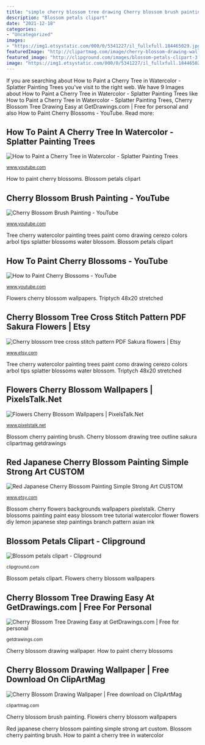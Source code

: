 ```yaml
---
title: "simple cherry blossom tree drawing Cherry blossom brush painting"
description: "Blossom petals clipart"
date: "2021-12-18"
categories:
- "Uncategorized"
images:
- "https://img1.etsystatic.com/000/0/5341227/il_fullxfull.184465029.jpg"
featuredImage: "http://clipartmag.com/image/cherry-blossom-drawing-wallpaper-33.jpg"
featured_image: "http://clipground.com/images/blossom-petals-clipart-3.jpg"
image: "https://img1.etsystatic.com/000/0/5341227/il_fullxfull.184465029.jpg"
---
```


If you are searching about How to Paint a Cherry Tree in Watercolor - Splatter Painting Trees you've visit to the right web. We have 9 Images about How to Paint a Cherry Tree in Watercolor - Splatter Painting Trees like How to Paint a Cherry Tree in Watercolor - Splatter Painting Trees, Cherry Blossom Tree Drawing Easy at GetDrawings.com | Free for personal and also How to Paint Cherry Blossoms - YouTube. Read more:

## How To Paint A Cherry Tree In Watercolor - Splatter Painting Trees

![How to Paint a Cherry Tree in Watercolor - Splatter Painting Trees](https://i.ytimg.com/vi/GKSm8pKzYo4/maxresdefault.jpg "Cherry blossom brush painting")

<small>www.youtube.com</small>

How to paint cherry blossoms. Blossom petals clipart

## Cherry Blossom Brush Painting - YouTube

![Cherry Blossom Brush Painting - YouTube](https://i.ytimg.com/vi/cOdFHvhgPqE/maxresdefault.jpg "How to paint cherry blossoms")

<small>www.youtube.com</small>

Tree cherry watercolor painting trees paint como drawing cerezo colors arbol tips splatter blossoms water blossom. Blossom petals clipart

## How To Paint Cherry Blossoms - YouTube

![How to Paint Cherry Blossoms - YouTube](http://i.ytimg.com/vi/kRTafpDkljs/maxresdefault.jpg "Triptych 48x20 stretched")

<small>www.youtube.com</small>

Flowers cherry blossom wallpapers. Triptych 48x20 stretched

## Cherry Blossom Tree Cross Stitch Pattern PDF Sakura Flowers | Etsy

![Cherry blossom tree cross stitch pattern PDF Sakura flowers | Etsy](https://i.etsystatic.com/16157386/r/il/48e7a3/1739584395/il_794xN.1739584395_p1bw.jpg "How to paint a cherry tree in watercolor")

<small>www.etsy.com</small>

Tree cherry watercolor painting trees paint como drawing cerezo colors arbol tips splatter blossoms water blossom. Triptych 48x20 stretched

## Flowers Cherry Blossom Wallpapers | PixelsTalk.Net

![Flowers Cherry Blossom Wallpapers | PixelsTalk.Net](http://www.pixelstalk.net/wp-content/uploads/2016/05/Best-cherry-blossom-backgrounds.jpg "Red japanese cherry blossom painting simple strong art custom")

<small>www.pixelstalk.net</small>

Blossom cherry painting brush. Cherry blossom drawing tree outline sakura clipartmag getdrawings

## Red Japanese Cherry Blossom Painting Simple Strong Art CUSTOM

![Red Japanese Cherry Blossom Painting Simple Strong Art CUSTOM](https://img1.etsystatic.com/000/0/5341227/il_fullxfull.184465029.jpg "Blossom cherry clipart blossoms pink petals flower sakura painting flowers clip single watercolor drawing tree cliparts clipground library flor watercolour")

<small>www.etsy.com</small>

Blossom cherry flowers backgrounds wallpapers pixelstalk. Cherry blossoms painting paint easy blossom tree tutorial watercolor flower flowers diy lemon japanese step paintings branch pattern asian ink

## Blossom Petals Clipart - Clipground

![Blossom petals clipart - Clipground](http://clipground.com/images/blossom-petals-clipart-3.jpg "Flowers cherry blossom wallpapers")

<small>clipground.com</small>

Blossom petals clipart. Flowers cherry blossom wallpapers

## Cherry Blossom Tree Drawing Easy At GetDrawings.com | Free For Personal

![Cherry Blossom Tree Drawing Easy at GetDrawings.com | Free for personal](https://getdrawings.com/images/cherry-blossom-tree-drawing-easy-24.jpg "Red japanese cherry blossom painting simple strong art custom")

<small>getdrawings.com</small>

Cherry blossom drawing wallpaper. How to paint cherry blossoms

## Cherry Blossom Drawing Wallpaper | Free Download On ClipArtMag

![Cherry Blossom Drawing Wallpaper | Free download on ClipArtMag](http://clipartmag.com/image/cherry-blossom-drawing-wallpaper-33.jpg "Red japanese cherry blossom painting simple strong art custom")

<small>clipartmag.com</small>

Cherry blossom brush painting. Flowers cherry blossom wallpapers

Red japanese cherry blossom painting simple strong art custom. Blossom cherry painting brush. How to paint a cherry tree in watercolor

